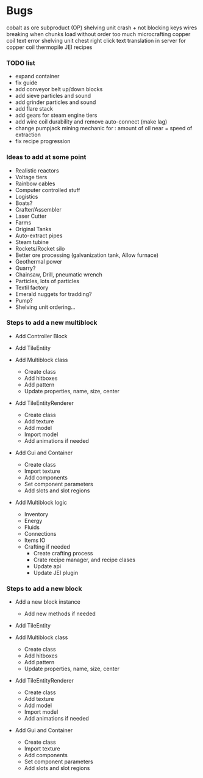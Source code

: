 # Bugs

cobalt as ore subproduct (OP)
shelving unit crash + not blocking keys
wires breaking when chunks load without order
too much microcrafting
copper coil text error
shelving unit chest right click
text translation in server for copper coil
thermopile JEI recipes

### TODO list
- expand container
- fix guide
- add conveyor belt up/down blocks
- add sieve particles and sound
- add grinder particles and sound
- add flare stack
- add gears for steam engine tiers
- add wire coil durability and remove auto-connect (make lag)
- change pumpjack mining mechanic for : amount of oil near = speed of extraction
- fix recipe progression

### Ideas to add at some point
- Realistic reactors
- Voltage tiers
- Rainbow cables
- Computer controlled stuff
- Logistics
- Boats?
- Crafter/Assembler
- Laser Cutter
- Farms
- Original Tanks
- Auto-extract pipes
- Steam tubine
- Rockets/Rocket silo
- Better ore processing (galvanization tank, Allow furnace)
- Geothermal power
- Quarry?
- Chainsaw, Drill, pneumatic wrench
- Particles, lots of particles
- Textil factory
- Emerald nuggets for tradding?
- Pump?
- Shelving unit ordering...


### Steps to add a new multiblock
- Add Controller Block
- Add TileEntity
- Add Multiblock class 
    - Create class
    - Add hitboxes
    - Add pattern
    - Update properties, name, size, center
    
- Add TileEntityRenderer
    - Create class
    - Add texture
    - Add model
    - Import model
    - Add animations if needed
    
- Add Gui and Container
    - Create class
    - Import texture
    - Add components
    - Set component parameters
    - Add slots and slot regions
    
- Add Multiblock logic
    - Inventory
    - Energy
    - Fluids
    - Connections
    - Items IO
    - Crafting if needed
        - Create crafting process
        - Crate recipe manager, and recipe clases
        - Update api
        - Update JEI plugin
        
### Steps to add a new block

- Add a new block instance
    - Add new methods if needed
       
- Add TileEntity
- Add Multiblock class 
    - Create class
    - Add hitboxes
    - Add pattern
    - Update properties, name, size, center
    
- Add TileEntityRenderer
    - Create class
    - Add texture
    - Add model
    - Import model
    - Add animations if needed
    
- Add Gui and Container
    - Create class
    - Import texture
    - Add components
    - Set component parameters
    - Add slots and slot regions
